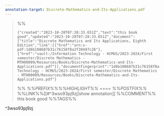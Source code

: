 ```yaml
---
annotation-target: Discrete-Mathematics-and-Its-Applications.pdf
---
```







>%%
>```annotation-json
>{"created":"2023-10-28T07:28:33.651Z","text":"this book good","updated":"2023-10-28T07:28:33.651Z","document":{"title":"Discrete Mathematics and Its Applications, Eighth Edition","link":[{"href":"urn:x-pdf:1d6b108687b31c76158f8a2f30497c26"},{"href":"vault:/Information Technology - HCMUS/2023-2024/First semester/Discrete Mathematics - MTH00009/Resources/Books/Discrete-Mathematics-and-Its-Applications.pdf"}],"documentFingerprint":"1d6b108687b31c76158f8a2f30497c26"},"uri":"vault:/Information Technology - HCMUS/2023-2024/First semester/Discrete Mathematics - MTH00009/Resources/Books/Discrete-Mathematics-and-Its-Applications.pdf"}
>```
>%%
>*%%PREFIX%%%%HIGHLIGHT%% ==== %%POSTFIX%%*
>%%LINK%%[[#^3wso93pj9zj|show annotation]]
>%%COMMENT%%
>this book good
>%%TAGS%%
>
^3wso93pj9zj
